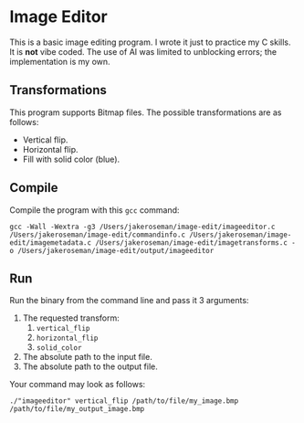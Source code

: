 # Image Editor

This is a basic image editing program. I wrote it just to practice my C skills.
It is **not** vibe coded. The use of AI was limited to unblocking errors; the
implementation is my own.

## Transformations

This program supports Bitmap files. The possible transformations are as follows:

-   Vertical flip.
-   Horizontal flip.
-   Fill with solid color (blue).

## Compile

Compile the program with this `gcc` command:

```shell
gcc -Wall -Wextra -g3 /Users/jakeroseman/image-edit/imageeditor.c /Users/jakeroseman/image-edit/commandinfo.c /Users/jakeroseman/image-edit/imagemetadata.c /Users/jakeroseman/image-edit/imagetransforms.c -o /Users/jakeroseman/image-edit/output/imageeditor
```

## Run

Run the binary from the command line and pass it 3 arguments:

1. The requested transform:
    1. `vertical_flip`
    2. `horizontal_flip`
    3. `solid_color`
2. The absolute path to the input file.
3. The absolute path to the output file.

Your command may look as follows:

```shell
./"imageeditor" vertical_flip /path/to/file/my_image.bmp /path/to/file/my_output_image.bmp
```
